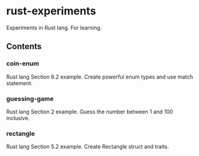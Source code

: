# rust-experiments
Experiments in Rust lang. For learning.

## Contents

### coin-enum
Rust lang Section 6.2 example. Create powerful enum types and use match statement.

### guessing-game
Rust lang Section 2 example. Guess the number between 1 and 100 inclusive.

### rectangle
Rust lang Section 5.2 example. Create Rectangle struct and traits.

